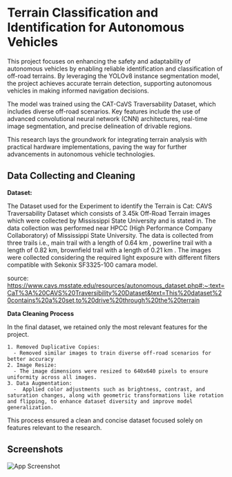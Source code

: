# Terrain Classification and Identification for Autonomous Vehicles

This project focuses on enhancing the safety and adaptability of autonomous vehicles by enabling reliable identification and classification of off-road terrains. By leveraging the YOLOv8 instance segmentation model, the project achieves accurate terrain detection, supporting autonomous vehicles in making informed navigation decisions.

The model was trained using the CAT-CaVS Traversability Dataset, which includes diverse off-road scenarios. Key features include the use of advanced convolutional neural network (CNN) architectures, real-time image segmentation, and precise delineation of drivable regions.

This research lays the groundwork for integrating terrain analysis with practical hardware implementations, paving the way for further advancements in autonomous vehicle technologies.

## Data Collecting and Cleaning

**Dataset:**

The Dataset used for the Experiment to identify the Terrain is Cat: CAVS Traversability Dataset which consists 
of 3.45k Off-Road Terrain images which were collected by Mississippi State University and is stated in. The 
data collection was performed near HPCC (High Performance Company Collaboratory) of Mississippi State 
University. The data is collected from three trails i.e., main trail with a length of 0.64 km , powerline trail with 
a length of 0.82 km, brownfield trail with a length of 0.21 km . The images were collected considering the 
required light exposure with different filters compatible with Sekonix SF3325-100 camara model.

source: https://www.cavs.msstate.edu/resources/autonomous_dataset.php#:~:text=CaT%3A%20CAVS%20Traversibility%20Dataset&text=This%20dataset%20contains%20a%20set,to%20drive%20through%20the%20terrain

**Data Cleaning Process**

 In the final dataset, we retained only the most relevant features for the project.

    1. Removed Duplicative Copies:
      - Removed similar images to train diverse off-road scenarios for better accuracy
    2. Image Resize:
      - The image dimensions were resized to 640x640 pixels to ensure uniformity across all images.  
    3. Data Augmentation:
      -  Applied color adjustments such as brightness, contrast, and saturation changes, along with geometric transformations like rotation and flipping, to enhance dataset diversity and improve model generalization.
This process ensured a clean and concise dataset focused solely on features relevant to the research.


## Screenshots

![App Screenshot](https://via.placeholder.com/468x300?text=App+Screenshot+Here)


